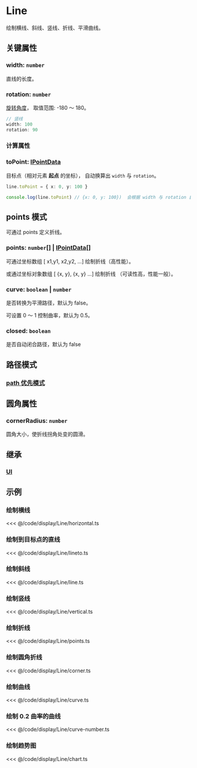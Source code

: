 <script setup>
import Case from '/component/Case.vue'
</script>

# Line

绘制横线、斜线、竖线、折线、平滑曲线。

<case name="Line" editor=false></case>

## 关键属性

### width: `number`

直线的长度。

### rotation: `number`

[旋转角度](../interface/math/Math#rotation)， 取值范围: -180 ～ 180。

```ts
// 竖线
width: 100
rotation: 90
```

### 计算属性

### toPoint: [IPointData](../interface/math/Math#ipointdata)

目标点（相对元素 **起点** 的坐标）， 自动换算出 `width` 与 `rotation`。

```ts
line.toPoint = { x: 0, y: 100 }

console.log(line.toPoint) // {x: 0, y: 100})  会根据 width 与 rotation 自动换算
```

## points 模式

可通过 points 定义折线。

### points: `number`[] | [IPointData](../interface/math/Math#ipointdata)[]

可通过坐标数组 [ x1,y1, x2,y2, ...] 绘制折线（高性能）。

或通过坐标对象数组 [ {x, y}, {x, y} ...] 绘制折线 （可读性高，性能一般）。

### curve: `boolean` | `number`

是否转换为平滑路径，默认为 false。

可设置 0 ～ 1 控制曲率，默认为 0.5。

### closed: `boolean`

是否自动闭合路径，默认为 false

## 路径模式

### [path 优先模式](/reference/property/path.md)

## 圆角属性

### cornerRadius: `number`

圆角大小，使折线拐角处变的圆滑。

## 继承

### [UI](./UI.md)

<!--
## API

### [Line](/api/classes/Line.md) -->

## 示例

<case name="Line" index=0 editor=false></case>

### 绘制横线

<<< @/code/display/Line/horizontal.ts

<case name="Line" x = 5 index=1 editor=false></case>

### 绘制到目标点的直线

<<< @/code/display/Line/lineto.ts

<case name="Line" x = 5 index=2 editor=false></case>

### 绘制斜线

<<< @/code/display/Line/line.ts

<case name="Line" x = 5 index=6 editor=false></case>

### 绘制竖线

<<< @/code/display/Line/vertical.ts

<case name="Line" x = 5 index=8 editor=false></case>

### 绘制折线

<<< @/code/display/Line/points.ts

<case name="Line" x = 5 index=3 editor=false></case>

### 绘制圆角折线

<<< @/code/display/Line/corner.ts

<case name="Line" x = 5 index=4 editor=false></case>

### 绘制曲线

<<< @/code/display/Line/curve.ts

<case name="Line" x = 5 index=7 editor=false></case>

### 绘制 0.2 曲率的曲线

<<< @/code/display/Line/curve-number.ts

<case name="Line" x = 5 index=5 editor=false></case>

### 绘制趋势图

<<< @/code/display/Line/chart.ts

